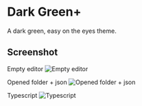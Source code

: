 # Dark Green+
A dark green, easy on the eyes theme.

## Screenshot
Empty editor
![Empty editor](https://i.imgur.com/dKMMJl6.png)

Opened folder + json
![Opened folder + json](https://i.imgur.com/NMOf6Pn.png)

Typescript
![Typescript](https://i.imgur.com/SLXzZSd.png)

